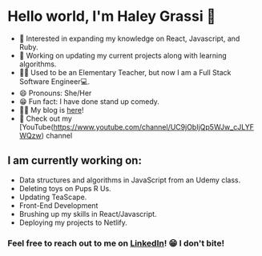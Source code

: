 # Hello world, I'm Haley Grassi 👋


* 🧐 Interested in expanding my knowledge on React, Javascript, and Ruby. 
* 💼 Working on updating my current projects along with learning algorithms.
* 👩‍🏫 Used to be an Elementary Teacher, but now I am a Full Stack Software Engineer💻.
* 😄 Pronouns: She/Her
* 😁 Fun fact: I have done stand up comedy.
* ✍🏻 My blog is [here](https://medium.com/@haleymgrassi)!
* 🎥 Check out my [YouTube(https://www.youtube.com/channel/UC9jObIjQp5WJw_cJLYFWQzw) channel

## I am currently working on:

* Data structures and algorithms in JavaScript from an Udemy class. 
* Deleting toys on Pups R Us.
* Updating TeaScape.
* Front-End Development
* Brushing up my skills in React/Javascript.
* Deploying my projects to Netlify.
 
 ### Feel free to reach out to me on [LinkedIn](https://www.linkedin.com/in/haley-grassi0716/)! 😁 I don't bite!
